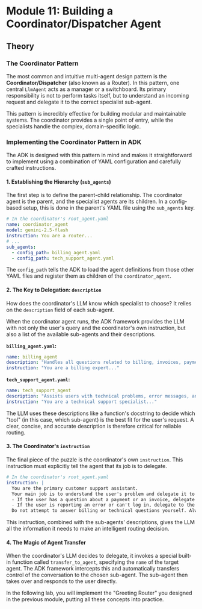 # Module 11: Building a Coordinator/Dispatcher Agent

## Theory

### The Coordinator Pattern

The most common and intuitive multi-agent design pattern is the **Coordinator/Dispatcher** (also known as a Router). In this pattern, one central `LlmAgent` acts as a manager or a switchboard. Its primary responsibility is not to perform tasks itself, but to understand an incoming request and delegate it to the correct specialist sub-agent.

This pattern is incredibly effective for building modular and maintainable systems. The coordinator provides a single point of entry, while the specialists handle the complex, domain-specific logic.

### Implementing the Coordinator Pattern in ADK

The ADK is designed with this pattern in mind and makes it straightforward to implement using a combination of YAML configuration and carefully crafted instructions.

#### 1. Establishing the Hierarchy (`sub_agents`)

The first step is to define the parent-child relationship. The coordinator agent is the parent, and the specialist agents are its children. In a config-based setup, this is done in the parent's YAML file using the `sub_agents` key.

```yaml
# In the coordinator's root_agent.yaml
name: coordinator_agent
model: gemini-2.5-flash
instruction: You are a router...
# ...
sub_agents:
  - config_path: billing_agent.yaml
  - config_path: tech_support_agent.yaml
```
The `config_path` tells the ADK to load the agent definitions from those other YAML files and register them as children of the `coordinator_agent`.

#### 2. The Key to Delegation: `description`

How does the coordinator's LLM know which specialist to choose? It relies on the `description` field of each sub-agent.

When the coordinator agent runs, the ADK framework provides the LLM with not only the user's query and the coordinator's own instruction, but also a list of the available sub-agents and their descriptions.

**`billing_agent.yaml`:**
```yaml
name: billing_agent
description: "Handles all questions related to billing, invoices, payments, and subscriptions."
instruction: "You are a billing expert..."
```

**`tech_support_agent.yaml`:**
```yaml
name: tech_support_agent
description: "Assists users with technical problems, error messages, and troubleshooting."
instruction: "You are a technical support specialist..."
```
The LLM uses these descriptions like a function's docstring to decide which "tool" (in this case, which sub-agent) is the best fit for the user's request. A clear, concise, and accurate description is therefore critical for reliable routing.

#### 3. The Coordinator's `instruction`

The final piece of the puzzle is the coordinator's own `instruction`. This instruction must explicitly tell the agent that its job is to delegate.

```yaml
# In the coordinator's root_agent.yaml
instruction: |
  You are the primary customer support assistant.
  Your main job is to understand the user's problem and delegate it to the correct specialist.
  - If the user has a question about a payment or an invoice, delegate to the `billing_agent`.
  - If the user is reporting an error or can't log in, delegate to the `tech_support_agent`.
  Do not attempt to answer billing or technical questions yourself. Always delegate.
```
This instruction, combined with the sub-agents' descriptions, gives the LLM all the information it needs to make an intelligent routing decision.

#### 4. The Magic of Agent Transfer

When the coordinator's LLM decides to delegate, it invokes a special built-in function called `transfer_to_agent`, specifying the `name` of the target agent. The ADK framework intercepts this and automatically transfers control of the conversation to the chosen sub-agent. The sub-agent then takes over and responds to the user directly.

In the following lab, you will implement the "Greeting Router" you designed in the previous module, putting all these concepts into practice.
